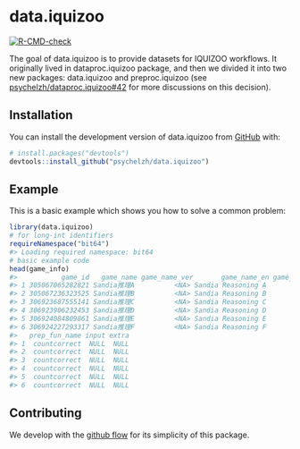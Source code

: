 
<!-- README.md is generated from README.Rmd. Please edit that file -->

# data.iquizoo

<!-- badges: start -->

[![R-CMD-check](https://github.com/psychelzh/data.iquizoo/actions/workflows/R-CMD-check.yaml/badge.svg)](https://github.com/psychelzh/data.iquizoo/actions/workflows/R-CMD-check.yaml)
<!-- badges: end -->

The goal of data.iquizoo is to provide datasets for IQUIZOO workflows.
It originally lived in dataproc.iquizoo package, and then we divided it
into two new packages: data.iquizoo and preproc.iquizoo (see
[psychelzh/dataproc.iquizoo#42](https://github.com/psychelzh/dataproc.iquizoo/issues/42)
for more discussions on this decision).

## Installation

You can install the development version of data.iquizoo from
[GitHub](https://github.com/) with:

``` r
# install.packages("devtools")
devtools::install_github("psychelzh/data.iquizoo")
```

## Example

This is a basic example which shows you how to solve a common problem:

``` r
library(data.iquizoo)
# for long-int identifiers
requireNamespace("bit64")
#> Loading required namespace: bit64
# basic example code
head(game_info)
#>           game_id   game_name game_name_ver       game_name_en game_name_abbr
#> 1 305067065282821 Sandia推理A          <NA> Sandia Reasoning A        SandiaA
#> 2 305067236323525 Sandia推理B          <NA> Sandia Reasoning B        SandiaB
#> 3 306923687555141 Sandia推理C          <NA> Sandia Reasoning C        SandiaC
#> 4 306923906232453 Sandia推理D          <NA> Sandia Reasoning D        SandiaD
#> 5 306924084809861 Sandia推理E          <NA> Sandia Reasoning E        SandiaE
#> 6 306924227293317 Sandia推理F          <NA> Sandia Reasoning F        SandiaF
#>   prep_fun_name input extra
#> 1  countcorrect  NULL  NULL
#> 2  countcorrect  NULL  NULL
#> 3  countcorrect  NULL  NULL
#> 4  countcorrect  NULL  NULL
#> 5  countcorrect  NULL  NULL
#> 6  countcorrect  NULL  NULL
```

## Contributing

We develop with the [github
flow](https://docs.github.com/en/get-started/quickstart/github-flow) for
its simplicity of this package.
